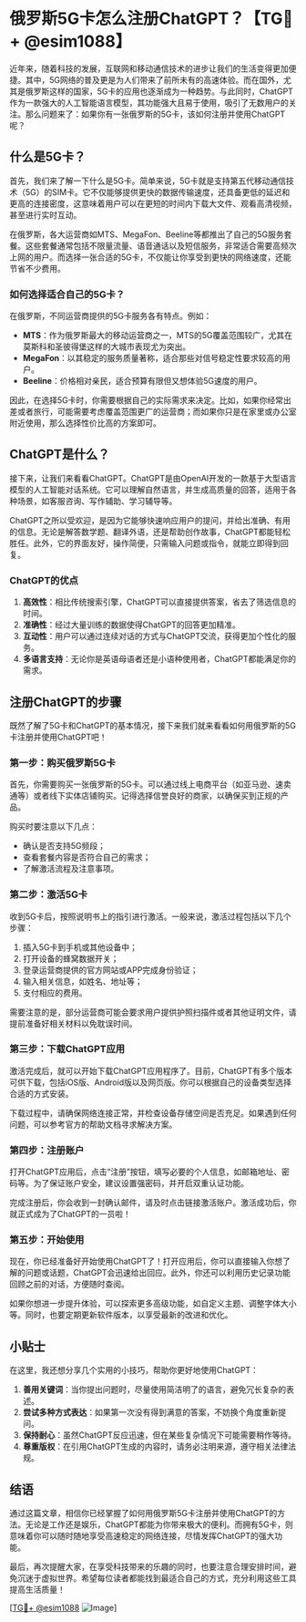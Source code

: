 # 俄罗斯5G卡怎么注册ChatGPT？【TG💪+ @esim1088】

近年来，随着科技的发展，互联网和移动通信技术的进步让我们的生活变得更加便捷。其中，5G网络的普及更是为人们带来了前所未有的高速体验。而在国外，尤其是俄罗斯这样的国家，5G卡的应用也逐渐成为一种趋势。与此同时，ChatGPT作为一款强大的人工智能语言模型，其功能强大且易于使用，吸引了无数用户的关注。那么问题来了：如果你有一张俄罗斯的5G卡，该如何注册并使用ChatGPT呢？

## 什么是5G卡？

首先，我们来了解一下什么是5G卡。简单来说，5G卡就是支持第五代移动通信技术（5G）的SIM卡。它不仅能够提供更快的数据传输速度，还具备更低的延迟和更高的连接密度，这意味着用户可以在更短的时间内下载大文件、观看高清视频，甚至进行实时互动。

在俄罗斯，各大运营商如MTS、MegaFon、Beeline等都推出了自己的5G服务套餐。这些套餐通常包括不限量流量、语音通话以及短信服务，非常适合需要高频次上网的用户。而选择一张合适的5G卡，不仅能让你享受到更快的网络速度，还能节省不少费用。

### 如何选择适合自己的5G卡？

在俄罗斯，不同运营商提供的5G卡服务各有特点。例如：

- **MTS**：作为俄罗斯最大的移动运营商之一，MTS的5G覆盖范围较广，尤其在莫斯科和圣彼得堡这样的大城市表现尤为突出。
- **MegaFon**：以其稳定的服务质量著称，适合那些对信号稳定性要求较高的用户。
- **Beeline**：价格相对亲民，适合预算有限但又想体验5G速度的用户。

因此，在选择5G卡时，你需要根据自己的实际需求来决定。比如，如果你经常出差或者旅行，可能需要考虑覆盖范围更广的运营商；而如果你只是在家里或办公室附近使用，那么选择性价比高的方案即可。

## ChatGPT是什么？

接下来，让我们来看看ChatGPT。ChatGPT是由OpenAI开发的一款基于大型语言模型的人工智能对话系统。它可以理解自然语言，并生成高质量的回答，适用于各种场景，如客服咨询、写作辅助、学习辅导等。

ChatGPT之所以受欢迎，是因为它能够快速响应用户的提问，并给出准确、有用的信息。无论是解答数学题、翻译外语，还是帮助创作故事，ChatGPT都能轻松胜任。此外，它的界面友好，操作简便，只需输入问题或指令，就能立即得到回复。

### ChatGPT的优点

1. **高效性**：相比传统搜索引擎，ChatGPT可以直接提供答案，省去了筛选信息的时间。
2. **准确性**：经过大量训练的数据使得ChatGPT的回答更加精准。
3. **互动性**：用户可以通过连续对话的方式与ChatGPT交流，获得更加个性化的服务。
4. **多语言支持**：无论你是英语母语者还是小语种使用者，ChatGPT都能满足你的需求。

## 注册ChatGPT的步骤

既然了解了5G卡和ChatGPT的基本情况，接下来我们就来看看如何用俄罗斯的5G卡注册并使用ChatGPT吧！

### 第一步：购买俄罗斯5G卡

首先，你需要购买一张俄罗斯的5G卡。可以通过线上电商平台（如亚马逊、速卖通等）或者线下实体店铺购买。记得选择信誉良好的商家，以确保买到正规的产品。

购买时要注意以下几点：
- 确认是否支持5G频段；
- 查看套餐内容是否符合自己的需求；
- 了解激活流程及注意事项。

### 第二步：激活5G卡

收到5G卡后，按照说明书上的指引进行激活。一般来说，激活过程包括以下几个步骤：
1. 插入5G卡到手机或其他设备中；
2. 打开设备的蜂窝数据开关；
3. 登录运营商提供的官方网站或APP完成身份验证；
4. 输入相关信息，如姓名、地址等；
5. 支付相应的费用。

需要注意的是，部分运营商可能会要求用户提供护照扫描件或者其他证明文件，请提前准备好相关材料以免耽误时间。

### 第三步：下载ChatGPT应用

激活完成后，就可以开始下载ChatGPT应用程序了。目前，ChatGPT有多个版本可供下载，包括iOS版、Android版以及网页版。你可以根据自己的设备类型选择合适的方式安装。

下载过程中，请确保网络连接正常，并检查设备存储空间是否充足。如果遇到任何问题，可以参考官方的帮助文档寻求解决方案。

### 第四步：注册账户

打开ChatGPT应用后，点击“注册”按钮，填写必要的个人信息，如邮箱地址、密码等。为了保证账户安全，建议设置强密码，并开启双重认证功能。

完成注册后，你会收到一封确认邮件，请及时点击链接激活账户。激活成功后，你就正式成为了ChatGPT的一员啦！

### 第五步：开始使用

现在，你已经准备好开始使用ChatGPT了！打开应用后，你可以直接输入你想了解的问题或话题，ChatGPT会迅速给出回应。此外，你还可以利用历史记录功能回顾之前的对话，方便随时查阅。

如果你想进一步提升体验，可以探索更多高级功能，如自定义主题、调整字体大小等。同时，也要定期更新软件版本，以享受最新的改进和优化。

## 小贴士

在这里，我还想分享几个实用的小技巧，帮助你更好地使用ChatGPT：

1. **善用关键词**：当你提出问题时，尽量使用简洁明了的语言，避免冗长复杂的表述。
2. **尝试多种方式表达**：如果第一次没有得到满意的答案，不妨换个角度重新提问。
3. **保持耐心**：虽然ChatGPT反应迅速，但在某些复杂情况下可能需要稍作等待。
4. **尊重版权**：在引用ChatGPT生成的内容时，请务必注明来源，遵守相关法律法规。

## 结语

通过这篇文章，相信你已经掌握了如何用俄罗斯5G卡注册并使用ChatGPT的方法。无论是工作还是娱乐，ChatGPT都能为你带来极大的便利。而拥有5G卡，则意味着你可以随时随地享受高速稳定的网络连接，尽情发挥ChatGPT的强大功能。

最后，再次提醒大家，在享受科技带来的乐趣的同时，也要注意合理安排时间，避免沉迷于虚拟世界。希望每位读者都能找到最适合自己的方式，充分利用这些工具提高生活质量！

[[TG💪+ @esim1088](https://t.me/s/esim1088) ![Image](https://i.postimg.cc/4NQfJmqS/Snipaste-2025-05-13-00-14-12.png)]